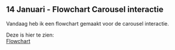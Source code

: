 ## 14 Januari - Flowchart Carousel interactie

Vandaag heb ik een flowchart gemaakt voor de carousel interactie.

Deze is hier te zien:  
[Flowchart](https://www.figma.com/design/TsHP0Ov610sxj7Ef4RlH7C/The-Startup-Sprint-6?node-id=9326-218&t=aeWu0jsOzTMcWFtr-1)